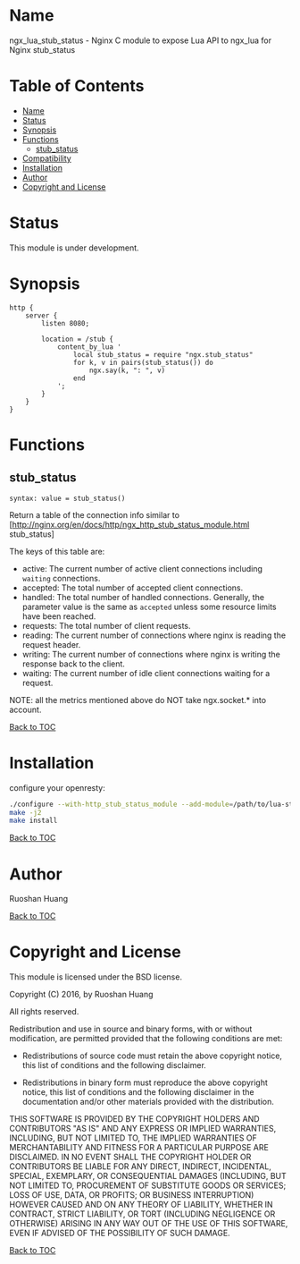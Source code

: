 Name
====

ngx_lua_stub_status - Nginx C module to expose Lua API to ngx_lua for Nginx stub_status

Table of Contents
=================

* [Name](#name)
* [Status](#status)
* [Synopsis](#synopsis)
* [Functions](#functions)
    * [stub_status](#stub_status)
* [Compatibility](#compatibility)
* [Installation](#installation)
* [Author](#author)
* [Copyright and License](#copyright-and-license)

Status
======

This module is under development.

Synopsis
========

```nginx
http {
    server {
        listen 8080;

        location = /stub {
            content_by_lua '
                local stub_status = require "ngx.stub_status"
                for k, v in pairs(stub_status()) do
                    ngx.say(k, ": ", v)
                end
            ';
        }
    }
}
```

Functions
=========

stub_status
-------------
`syntax: value = stub_status()`

Return a table of the connection info similar to [http://nginx.org/en/docs/http/ngx_http_stub_status_module.html stub_status]

The keys of this table are:
* active: The current number of active client connections including `waiting` connections.
* accepted: The total number of accepted client connections.
* handled: The total number of handled connections. Generally, the parameter value is the same as `accepted` unless some resource limits have been reached.
* requests: The total number of client requests.
* reading: The current number of connections where nginx is reading the request header.
* writing: The current number of connections where nginx is writing the response back to the client.
* waiting: The current number of idle client connections waiting for a request.

NOTE: all the metrics mentioned above do NOT take ngx.socket.\* into account.

[Back to TOC](#table-of-contents)

Installation
============
configure your openresty:

```bash
./configure --with-http_stub_status_module --add-module=/path/to/lua-stub-status-nginx-module
make -j2
make install
```
[Back to TOC](#table-of-contents)

Author
======

Ruoshan Huang

[Back to TOC](#table-of-contents)

Copyright and License
=====================

This module is licensed under the BSD license.

Copyright (C) 2016, by Ruoshan Huang

All rights reserved.

Redistribution and use in source and binary forms, with or without modification, are permitted provided that the following conditions are met:

* Redistributions of source code must retain the above copyright notice, this list of conditions and the following disclaimer.

* Redistributions in binary form must reproduce the above copyright notice, this list of conditions and the following disclaimer in the documentation and/or other materials provided with the distribution.

THIS SOFTWARE IS PROVIDED BY THE COPYRIGHT HOLDERS AND CONTRIBUTORS "AS IS" AND ANY EXPRESS OR IMPLIED WARRANTIES, INCLUDING, BUT NOT LIMITED TO, THE IMPLIED WARRANTIES OF MERCHANTABILITY AND FITNESS FOR A PARTICULAR PURPOSE ARE DISCLAIMED. IN NO EVENT SHALL THE COPYRIGHT HOLDER OR CONTRIBUTORS BE LIABLE FOR ANY DIRECT, INDIRECT, INCIDENTAL, SPECIAL, EXEMPLARY, OR CONSEQUENTIAL DAMAGES (INCLUDING, BUT NOT LIMITED TO, PROCUREMENT OF SUBSTITUTE GOODS OR SERVICES; LOSS OF USE, DATA, OR PROFITS; OR BUSINESS INTERRUPTION) HOWEVER CAUSED AND ON ANY THEORY OF LIABILITY, WHETHER IN CONTRACT, STRICT LIABILITY, OR TORT (INCLUDING NEGLIGENCE OR OTHERWISE) ARISING IN ANY WAY OUT OF THE USE OF THIS SOFTWARE, EVEN IF ADVISED OF THE POSSIBILITY OF SUCH DAMAGE.

[Back to TOC](#table-of-contents)
